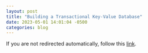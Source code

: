 ```yaml
---
layout: post
title: "Building a Transactional Key-Value Database"
date: 2023-05-01 14:01:04 -0500
categories: blog
---
```


<script type="text/javascript">
  window.location.href = 'https://brianshih1.github.io/mini-key-value-db/';
</script>

If you are not redirected automatically, follow this <a href="https://brianshih1.github.io/mini-key-value-db/">link</a>.
